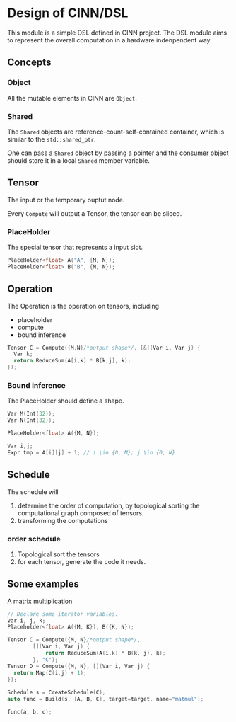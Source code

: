 # Design of CINN/DSL
This module is a simple DSL defined in CINN project. 
The DSL module aims to represent the overall computation in a hardware indenpendent way.

## Concepts
### Object
All the mutable elements in CINN are `Object`.
### Shared
The `Shared` objects are reference-count-self-contained container, which is similar to the `std::shared_ptr`.

One can pass a `Shared` object by passing a pointer and the consumer object should store it in a local `Shared` member variable.

## Tensor

The input or the temporary ouptut node.

Every `Compute` will output a Tensor, the tensor can be sliced.



### PlaceHolder

The special tensor that represents a input slot.

```c++
PlaceHolder<float> A("A", {M, N});
PlaceHolder<float> B("B", {M, N});
```

## Operation

The Operation is the operation on tensors, including

- placeholder
- compute
- bound inference

```c++
Tensor C = Compute({M,N}/*output shape*/, [&](Var i, Var j) {
  Var k;
  return ReduceSum(A[i,k] * B[k,j], k);
});
```

### Bound inference

The PlaceHolder should define a shape.

```c++
Var M(Int(32));
Var N(Int(32));

PlaceHolder<float> A({M, N});

Var i,j;
Expr tmp = A[i][j] + 1; // i \in {0, M}; j \in {0, N}
```



## Schedule

The schedule will

1. determine the order of computation, by topological sorting the computational graph composed of tensors.
2. transforming the computations

### order schedule

1. Topological sort the tensors
2. for each tensor, generate the code it needs.

## Some examples
A matrix multiplication

```c++
// Declare some iterator variables.
Var i, j, k;
Placeholder<float> A({M, K}), B({K, N});

Tensor C = Compute({M, N}/*output shape*/, 
        [](Var i, Var j) {
            return ReduceSum(A(i,k) * B(k, j), k);
        }, "C");
Tensor D = Compute({M, N}, [](Var i, Var j) {
  return Map(C(i,j) + 1);
});
        
Schedule s = CreateSchedule(C);
auto func = Build(s, [A, B, C], target=target, name="matmul");

func(a, b, c);
```
